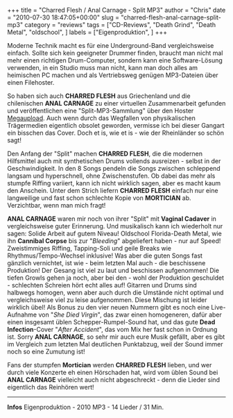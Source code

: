 +++
title = "Charred Flesh / Anal Carnage - Split MP3"
author = "Chris"
date = "2010-07-30 18:47:05+00:00"
slug = "charred-flesh-anal-carnage-split-mp3"
category = "reviews"
tags = ["CD-Reviews", "Death Grind", "Death Metal", "oldschool", ]
labels = ["Eigenproduktion", ]
+++

Moderne Technik macht es für eine Underground-Band vergleichsweise einfach. Sollte sich kein geeigneter Drummer finden, braucht man nicht mal mehr einen richtigen Drum-Computer, sondern kann eine Software-Lösung verwenden, in ein Studio muss man nicht, kann man doch alles am heimischen PC machen und als Vertriebsweg genügen MP3-Dateien über einen Filehoster.

So haben sich auch **CHARRED FLESH** aus Griechenland und die chilenischen **ANAL CARNAGE** zu einer virtuellen Zusammenarbeit gefunden und veröffentlichen eine "Split-MP3-Sammlung" über den Hoster <a href="http://www.megaupload.com/?d=L8225I65">Megaupload</a>. Auch wenn durch das Wegfallen von physikalischen Trägermedien eigentlich obsolet geworden, vermisse ich bei dieser Gangart ein bisschen das Cover. Doch et is, wie et is - wie der Rheinländer so schön sagt!

Den Anfang der "Split" machen **CHARRED FLESH**, die die modernen Hilfsmittel auch mit synthetischen Drums vollends ausreizen - selbst in der Geschwindigkeit. In den 8 Songs pendeln die Songs zwischen schleppend langsam und hyperschnell, ohne Zwischenstufen. Ob dabei das mehr als stumpfe Riffing variiert, kann ich nicht wirklich sagen, aber es macht kaum den Anschein. Unter dem Strich liefern **CHARRED FLESH** einfach nur eine langweilige und fast schon schlechte Kopie von **MORTICIAN** ab. Verzichtbar, wenn man mich fragt!



**ANAL CARNAGE** waren mir noch von ihrer "Split" mit **Vaginal Cadaver** in vergleichsweise guter Erinnerung. Und musikalisch kann ich wiederholt nur sagen: Solide Arbeit auf gutem Niveau! Oldschool Florida-Death Metal, wie ihn **Cannibal Corpse** bis zur "_Bleeding_" abgeliefert haben - nur auf Speed! Zweistimmiges Riffing, Tapping-Soli und geile Breaks wie Rhythmus/Tempo-Wechsel inklusive! Was aber die guten Songs fast gänzlich vernichtet, ist wie  - beim letzten Mal auch - die beschissene Produktion! Der Gesang ist viel zu laut und beschissen aufgenommen! Die tiefen Growls gehen ja noch, aber bei den - wohl der Produktion geschuldet - schlechten Schreien hört echt alles auf! Gitarren und Drums sind halbwegs homogen, wenn aber auch durch die Umstände nicht optimal und vergleichsweise viel zu leise aufgenommen. Diese Mischung ist leider wirklich übel!
Als Bonus zu den vier neuen Nummern gibt es noch eine Live-Aufnahme von "_She Died Virgin_", das zwar einen homogeneren, dafür aber einen insgesamt üblen Schepper-Rumpel-Sound hat, und das gute **Dead Infection**-Cover "_After Accident_", das vom Mix her fast schon in Ordnung ist.
Sorry **ANAL CARNAGE**, so sehr mir auch eure Musik gefällt, aber es gibt im Vergleich zum letzten Mal deutlichen Punktabzug, weil der Sound immer noch so eine Zumutung ist!



Fans der stumpfen **Mortician** werden **CHARRED FLESH** lieben, und wer durch viele Konzerte eh einen Hörschaden hat, wird vom üblen Sound bei **ANAL CARNAGE** vielleicht auch nicht abgeschreckt - denn die Lieder sind eigentlich das Reinhören wert!



---
**Infos**
Eigenproduktion - 2010
MP3 - 14 Lieder / 31 Min.
